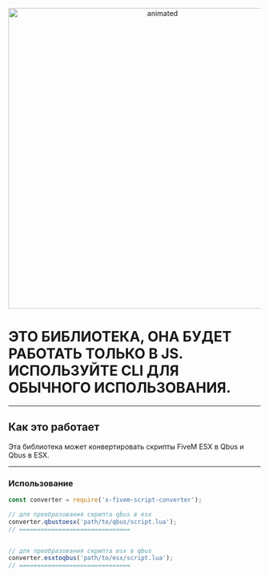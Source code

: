 <p align="center">
  <img src="https://i.imgur.com/O0yGBbD.gif" alt="animated" width="600" heigth="200"/>
</p>


# ЭТО БИБЛИОТЕКА, ОНА БУДЕТ РАБОТАТЬ ТОЛЬКО В JS. ИСПОЛЬЗУЙТЕ CLI ДЛЯ ОБЫЧНОГО ИСПОЛЬЗОВАНИЯ.

---

## Как это работает

Эта библиотека может конвертировать скрипты FiveM ESX в Qbus и Qbus в ESX.

---

### Использование

```js
const converter = require('x-fivem-script-converter');

// для преобразования скрипта qbus в esx
converter.qbustoesx('path/to/qbus/script.lua');
// ===============================


// для преобразования скрипта esx в qbus
converter.esxtoqbus('path/to/esx/script.lua');
// ===============================
```